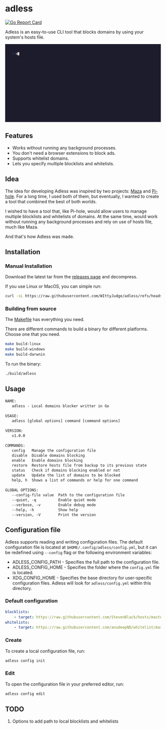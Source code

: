 # adless

[![Go Report Card](https://goreportcard.com/badge/github.com/WIttyJudge/adless)](https://goreportcard.com/report/github.com/WIttyJudge/adless)

Adless is an easy-to-use CLI tool that blocks domains by using your system's hosts file.

![demo](./assets/demo.gif)

## Features

- Works without running any background processes.
- You don't need a browser extensions to block ads.
- Supports whitelist domains.
- Lets you specify multiple blocklists and whitelists.

## Idea

The idea for developing Adless was inspired by two projects: [Maza](https://github.com/tanrax/maza-ad-blocking) and [Pi-hole](https://github.com/pi-hole/pi-hole).
For a long time, I used both of them, but eventually,
I wanted to create a tool that combined the best of both worlds.

I wished to have a tool that, like Pi-hole, would allow users to manage
multiple blocklists and whitelists of domains. At the same time, would work
without running any background processes and rely on use of hosts file, much like Maza.

And that's how Adless was made.

## Installation

### Manual Installation

Download the latest tar from the [releases page](https://github.com/WIttyJudge/adless/releases) and decompress.

If you use Linux or MacOS, you can simple run:

```bash
curl -sL https://raw.githubusercontent.com/WIttyJudge/adless/refs/heads/main/scripts/install.sh | sudo bash
```

### Building from source

The [Makefile](https://github.com/WIttyJudge/adless/blob/main/Makefile) has everything you need.

There are different commands to build a binary for different platforms.
Choose one that you need.

```bash
make build-linux
make build-windows
make build-darwnin
```

To run the binary:

```bash
./build/adless
```

## Usage

```
NAME:
   adless - Local domains blocker writter in Go

USAGE:
   adless [global options] command [command options]

VERSION:
   v1.0.0

COMMANDS:
   config   Manage the configuration file
   disable  Disable domains blocking
   enable   Enable domains blocking
   restore  Restore hosts file from backup to its previous state
   status   Check if domains blocking enabled or not
   update   Update the list of domains to be blocked
   help, h  Shows a list of commands or help for one command

GLOBAL OPTIONS:
   --config-file value  Path to the configuration file
   --quiet, -q          Enable quiet mode
   --verbose, -v        Enable debug mode
   --help, -h           Show help
   --version, -V        Print the version
```

## Configuration file

Adless supports reading and writing configuration files.
The default configuration file is located at `$HOME/.config/adless/config.yml`,
but it can be redefined using `--config` flag or the following environment variables:

- ADLESS_CONFIG_PATH - Specifies the full path to the configuration file.
- ADLESS_CONFIG_HOME - Specifies the folder where the `config.yml` file is located.
- XDG_CONFIG_HOME - Specifies the base directory for user-specific configuration files. Adless will look for `adless/config.yml` within this directory.

### Default configuration

```yaml
blocklists:
    - target: https://raw.githubusercontent.com/StevenBlack/hosts/master/hosts
whitelists:
    - target: https://raw.githubusercontent.com/anudeepND/whitelist/master/domains/whitelist.txt
```

### Create

To create a local configuration file, run:

```bash
adless config init
```

### Edit

To open the configuration file in your preferred editor, run:

```bash
adless config edit
```

## TODO

1. Options to add path to local blocklists and whitelists
